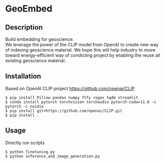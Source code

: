 # GeoEmbed


## Description
Build embedding for geoscience.  
We leverage the power of the CLIP model from OpenAI to create new way of indexing geoscience material.
We hope this will help industry to move toward energy-efficient way of condicting project by enabling the reuse all existing geoscience material.


## Installation

Based on OpenAI CLIP project https://github.com/openai/CLIP 
```
$ pip install Pillow pandas numpy ftfy regex tqdm streamlit
$ conda install pytorch torchvision torchaudio pytorch-cuda=11.8 -c pytorch -c nvidia
$ pip install git+https://github.com/openai/CLIP.git
$ pip install .

```

## Usage
Directly run scripts
``` 
$ python finetuning.py
$ python inference_and_image_generation.py
```



